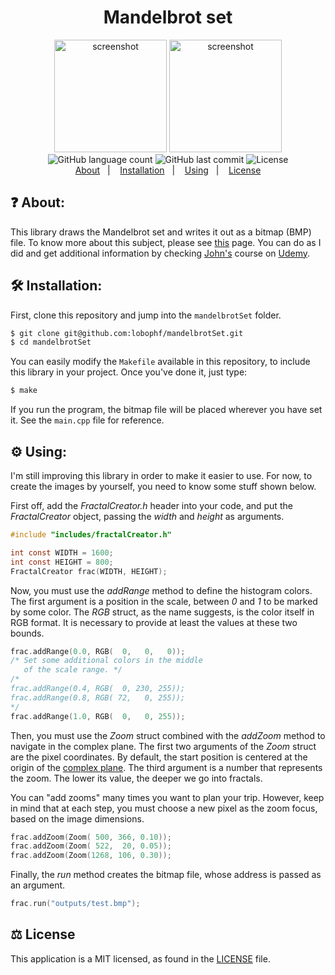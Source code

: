<h1 align="center"> Mandelbrot set </h1>

<p align="center">
  <img height="180px" alt="screenshot" src="https://dl.dropboxusercontent.com/s/86zpogykuljeds9/test.bmp?dl=0">
  <img height="180px" alt="screenshot" src="https://dl.dropboxusercontent.com/s/4v1usq5w8732sx3/test1.bmp?dl=0">
  <br>
  <img alt="GitHub language count" src="https://img.shields.io/github/languages/count/lobophf/mandelbrotSet">	
  <img alt="GitHub last commit" src="https://img.shields.io/github/last-commit/lobophf/mandelbrotSet">
  <img alt="License" src="https://img.shields.io/badge/license-MIT-brightgreen"> 
  <br>
  <a href="#question-about">About</a>&nbsp;&nbsp;&nbsp;|&nbsp;&nbsp;&nbsp;
  <a href="#hammer_and_wrench-installation">Installation</a>&nbsp;&nbsp;&nbsp;|&nbsp;&nbsp;&nbsp;
  <a href="#gear-using">Using</a>&nbsp;&nbsp;&nbsp;|&nbsp;&nbsp;&nbsp;
  <a href="#balance_scale-license">License</a>	
<p>

## :question: About:
This library draws the Mandelbrot set and writes it out as a bitmap (BMP) file. To know more about this
subject, please see [this](https://en.wikipedia.org/wiki/Mandelbrot_set) page. You can do as I did and 
get additional information by checking [John's](https://twitter.com/caveofjohn?lang=en) course on 
[Udemy](https://www.udemy.com/course/learn-advanced-c-programming/).

## :hammer_and_wrench: Installation:
First, clone this repository and jump into the `mandelbrotSet` folder.

```sh
$ git clone git@github.com:lobophf/mandelbrotSet.git 
$ cd mandelbrotSet
```

You can easily modify the `Makefile` available in this repository, to include 
this library in your project. Once you've done it, just type:

```sh
$ make
```
If you run the program, the bitmap file will be placed wherever you have set it. See the 
`main.cpp` file for reference.

## :gear: Using:
I'm still improving this library in order to make it easier to use. For now, 
to create the images by yourself, you need to know some stuff shown below.

First off, add the *FractalCreator.h* header into your code, and put the 
*FractalCreator* object, passing the *width* and *height* as arguments.

```C
#include "includes/fractalCreator.h"

int const WIDTH = 1600;
int const HEIGHT = 800;
FractalCreator frac(WIDTH, HEIGHT); 
```
Now, you must use the *addRange* method to define the histogram colors. The first argument 
is a position in the scale, between *0* and *1* to be marked by some color. The *RGB* struct, 
as the name suggests, is the color itself in RGB format. It is necessary to provide at least 
the values at these two bounds.

```C
frac.addRange(0.0, RGB(  0,   0,   0));
/* Set some additional colors in the middle 
   of the scale range. */
/* 
frac.addRange(0.4, RGB(  0, 230, 255));
frac.addRange(0.8, RGB( 72,   0, 255));
*/
frac.addRange(1.0, RGB(  0,   0, 255));
```

Then, you must use the *Zoom* struct combined with the *addZoom* method 
to navigate in the complex plane. The first two arguments of the *Zoom* struct are 
the pixel coordinates. By default, the start position is centered at the origin 
of the [complex plane](https://en.wikipedia.org/wiki/Complex_plane). The third 
argument is a number that represents the zoom. The lower its value, the deeper we 
go into fractals.

You can "add zooms" many times you want to plan your trip. However, keep in mind 
that at each step, you must choose a new pixel as the zoom focus, based on the 
image dimensions.

```C
frac.addZoom(Zoom( 500, 366, 0.10));
frac.addZoom(Zoom( 522,  20, 0.05));
frac.addZoom(Zoom(1268, 106, 0.30));
```

Finally, the *run* method creates the bitmap file, whose address is passed as an argument.

```C
frac.run("outputs/test.bmp");
```

## :balance_scale: License
This application is a MIT licensed, as found in the [LICENSE](./LICENSE) file.
